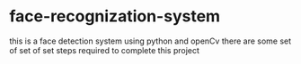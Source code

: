 # face-recognization-system
this is a face detection  system  using python and openCv there are some set of set of set steps  required to complete this project 

